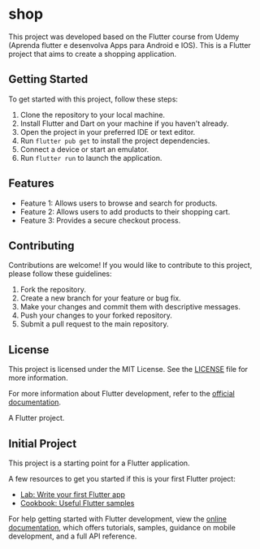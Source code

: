 # shop

This project was developed based on the Flutter course from Udemy (Aprenda flutter e desenvolva Apps para Android e IOS).
This is a Flutter project that aims to create a shopping application.

## Getting Started

To get started with this project, follow these steps:

1. Clone the repository to your local machine.
2. Install Flutter and Dart on your machine if you haven't already.
3. Open the project in your preferred IDE or text editor.
4. Run `flutter pub get` to install the project dependencies.
5. Connect a device or start an emulator.
6. Run `flutter run` to launch the application.

## Features

- Feature 1: Allows users to browse and search for products.
- Feature 2: Allows users to add products to their shopping cart.
- Feature 3: Provides a secure checkout process.

## Contributing

Contributions are welcome! If you would like to contribute to this project, please follow these guidelines:

1. Fork the repository.
2. Create a new branch for your feature or bug fix.
3. Make your changes and commit them with descriptive messages.
4. Push your changes to your forked repository.
5. Submit a pull request to the main repository.

## License

This project is licensed under the MIT License. See the [LICENSE](LICENSE) file for more information.

For more information about Flutter development, refer to the [official documentation](https://docs.flutter.dev/).



A Flutter project.

## Initial Project

This project is a starting point for a Flutter application.

A few resources to get you started if this is your first Flutter project:

- [Lab: Write your first Flutter app](https://docs.flutter.dev/get-started/codelab)
- [Cookbook: Useful Flutter samples](https://docs.flutter.dev/cookbook)

For help getting started with Flutter development, view the
[online documentation](https://docs.flutter.dev/), which offers tutorials,
samples, guidance on mobile development, and a full API reference.
